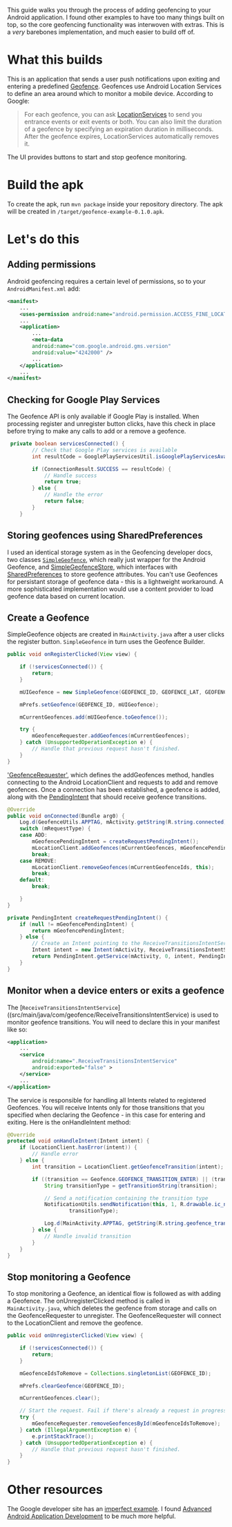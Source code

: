 This guide walks you through the process of adding geofencing to your Android application. I found other examples to have too many things built on top, so the core geofencing functionality was interwoven with extras. This is a *very* barebones implementation, and much easier to build off of.

# What this builds

This is an application that sends a user push notifications upon exiting and entering a predefined [Geofence](http://developer.android.com/reference/com/google/android/gms/location/Geofence.html). Geofences use Android Location Services to define an area around which to monitor a mobile device. According to Google:

> For each geofence, you can ask [LocationServices](https://developer.android.com/reference/com/google/android/gms/location/LocationServices.html) to send you entrance events or exit events or both. You can also limit the duration of a geofence by specifying an expiration duration in milliseconds. After the geofence expires, LocationServices automatically removes it.

The UI provides buttons to start and stop geofence monitoring. 

# Build the apk

To create the apk, run `mvn package` inside your repository directory. The apk will be created in `/target/geofence-example-0.1.0.apk`.

# Let's do this

## Adding permissions

Android geofencing requires a certain level of permissions, so to your `AndroidManifest.xml` add:
```xml
<manifest>
	...
	<uses-permission android:name="android.permission.ACCESS_FINE_LOCATION" />
	...
	<application>
		...
		<meta-data			
		android:name="com.google.android.gms.version"
		android:value="4242000" />
		...
	</application>
	...
</manifest>
```

## Checking for Google Play Services

The Geofence API is only available if Google Play is installed. When processing register and unregister button clicks, have this check in place before trying to make any calls to add or a remove a geofence.
```java
 private boolean servicesConnected() {
        // Check that Google Play services is available
        int resultCode = GooglePlayServicesUtil.isGooglePlayServicesAvailable(this);

        if (ConnectionResult.SUCCESS == resultCode) {
            // Handle success
            return true;
        } else {
            // Handle the error
            return false;
        }
    }
``` 

## Storing geofences using SharedPreferences
I used an identical storage system as in the Geofencing developer docs, two classes [`SimpleGeofence`](src/main/java/com/geofence/SimpleGeofence.java), which really just wrapper for the Android Geofence, and [SimpleGeofenceStore](src/main/java/com/geofence/SimpleGeofenceStore.java), which interfaces with [SharedPreferences](http://developer.android.com/reference/android/content/SharedPreferences.html) to store geofence attributes. You can't use Geofences for persistant storage of geofence data - this is a lightweight workaround. A more sophisticated implementation would use a content provider to load geofence data based on current location.

## Create a Geofence

SimpleGeofence objects are created in `MainActivity.java` after a user clicks the register button. `SimpleGeofence` in turn uses the Geofence Builder.
```java
public void onRegisterClicked(View view) {

    if (!servicesConnected()) {
        return;
    }

    mUIGeofence = new SimpleGeofence(GEOFENCE_ID, GEOFENCE_LAT, GEOFENCE_LONG, GEOFENCE_RADIUS, Geofence.NEVER_EXPIRE, Geofence.GEOFENCE_TRANSITION_ENTER | Geofence.GEOFENCE_TRANSITION_EXIT);

    mPrefs.setGeofence(GEOFENCE_ID, mUIGeofence);

    mCurrentGeofences.add(mUIGeofence.toGeofence());

    try {
        mGeofenceRequester.addGeofences(mCurrentGeofences);
    } catch (UnsupportedOperationException e) {
        // Handle that previous request hasn't finished.
    }
}
```
['GeofenceRequester'](src/main/java/com/geofence/GeofenceRequester.java), which defines the addGeofences method, handles connecting to the Android LocationClient and requests to add and remove geofences. Once a connection has been established, a geofence is added, along with the [PendingIntent](http://developer.android.com/reference/android/app/PendingIntent.html) that should receive geofence transitions.
```java
@Override
public void onConnected(Bundle arg0) {
    Log.d(GeofenceUtils.APPTAG, mActivity.getString(R.string.connected));
    switch (mRequestType) {
    case ADD:
        mGeofencePendingIntent = createRequestPendingIntent();
        mLocationClient.addGeofences(mCurrentGeofences, mGeofencePendingIntent, this);
        break;
    case REMOVE:
        mLocationClient.removeGeofences(mCurrentGeofenceIds, this);
        break;
    default:
        break;

    }
}

private PendingIntent createRequestPendingIntent() {
    if (null != mGeofencePendingIntent) {
        return mGeofencePendingIntent;
    } else {
        // Create an Intent pointing to the ReceiveTransitionsIntentService
        Intent intent = new Intent(mActivity, ReceiveTransitionsIntentService.class);
        return PendingIntent.getService(mActivity, 0, intent, PendingIntent.FLAG_UPDATE_CURRENT);
    }
}
```

## Monitor when a device enters or exits a geofence

The [`ReceiveTransitionsIntentService`]((src/main/java/com/geofence/ReceiveTransitionsIntentService) is used to monitor geofence transitions. You will need to declare this in your manifest like so:
```xml
<application>
	...
	<service
		android:name=".ReceiveTransitionsIntentService"
		android:exported="false" >
	</service>
	...
</application>
```
The service is responsible for handling all Intents related to registered Geofences. You will receive Intents only for those transitions that you specified when declaring the Geofence - in this case for entering and exiting. Here is the onHandleIntent method:
```java
@Override
protected void onHandleIntent(Intent intent) {
    if (LocationClient.hasError(intent)) {
        // Handle error
    } else {
        int transition = LocationClient.getGeofenceTransition(intent);

        if ((transition == Geofence.GEOFENCE_TRANSITION_ENTER) || (transition == Geofence.GEOFENCE_TRANSITION_EXIT)) {
            String transitionType = getTransitionString(transition);

            // Send a notification containing the transition type
            NotificationUtils.sendNotification(this, 1, R.drawable.ic_notification, transitionType, transitionType,
                    transitionType);

            Log.d(MainActivity.APPTAG, getString(R.string.geofence_transition_notification_title, transitionType));
        } else {
            // Handle invalid transition
        }
    }
}
```

## Stop monitoring a Geofence

To stop monitoring a Geofence, an identical flow is followed as with adding a Geofence. The onUnregisterClicked method is called in `MainActivity.java`, which deletes the geofence from storage and calls on the GeofenceRequester to unregister. The GeofenceRequester will connect to the LocationClient and remove the geofence.
```java
public void onUnregisterClicked(View view) {

    if (!servicesConnected()) {
        return;
    }

    mGeofenceIdsToRemove = Collections.singletonList(GEOFENCE_ID);

    mPrefs.clearGeofence(GEOFENCE_ID);

    mCurrentGeofences.clear();

    // Start the request. Fail if there's already a request in progress
    try {
        mGeofenceRequester.removeGeofencesById(mGeofenceIdsToRemove);
    } catch (IllegalArgumentException e) {
        e.printStackTrace();
    } catch (UnsupportedOperationException e) {
        // Handle that previous request hasn't finished.
    }
}
```

# Other resources

The Google developer site has an [imperfect example](http://developer.android.com/training/location/geofencing.html). I found [Advanced Android Application Development](http://my.safaribooksonline.com/book/programming/android/9780133892420) to be much more helpful.